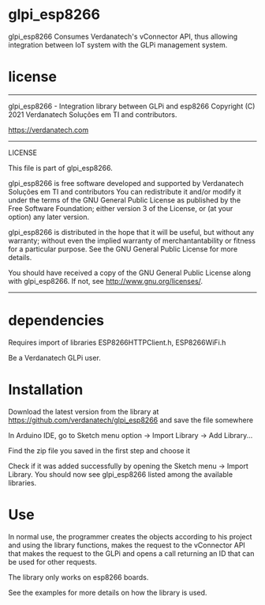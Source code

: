 # glpi_esp8266

glpi_esp8266 Consumes Verdanatech's vConnector API, thus allowing integration between IoT system with the GLPi management system.

# license

---

glpi_esp8266 - Integration library between GLPi and esp8266
Copyright (C) 2021 Verdanatech Soluções em TI and contributors.

https://verdanatech.com

---

LICENSE

This file is part of glpi_esp8266.

glpi_esp8266 is free software developed and supported
by Verdanatech Soluções em TI and contributors
You can redistribute it and/or modify
it under the terms of the GNU General Public License as published by
the Free Software Foundation; either version 3 of the License, or
(at your option) any later version.

glpi_esp8266 is distributed in the hope that it will be useful,
but without any warranty; without even the implied warranty of
merchantantability or fitness for a particular purpose.
See the GNU General Public License for more details.

You should have received a copy of the GNU General Public License
along with glpi_esp8266. If not, see <http://www.gnu.org/licenses/>.

---

# dependencies

Requires import of libraries ESP8266HTTPClient.h, ESP8266WiFi.h

Be a Verdanatech GLPi user.

# Installation

Download the latest version from the library at https://github.com/verdanatech/glpi_esp8266 and save the file somewhere

In Arduino IDE, go to Sketch menu option -> Import Library -> Add Library...

Find the zip file you saved in the first step and choose it

Check if it was added successfully by opening the Sketch menu -> Import Library. You should now see glpi_esp8266 listed among the available libraries.

# Use

In normal use, the programmer creates the objects according to his project and using the library functions, makes the request to the vConnector API that makes the request to the GLPi and opens a call returning an ID that can be used for other requests.

The library only works on esp8266 boards.

See the examples for more details on how the library is used.
